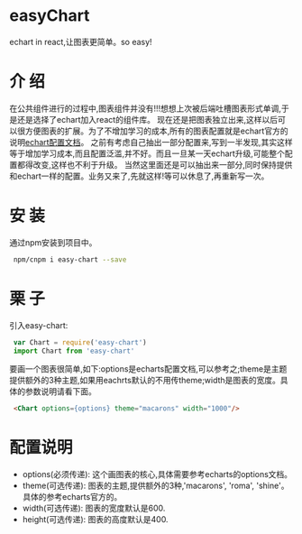 # easyChart
echart in react,让图表更简单。so easy!

#  介 绍
 在公共组件进行的过程中,图表组件并没有!!!想想上次被后端吐槽图表形式单调,于是还是选择了echart加入react的组件库。
 现在还是把图表独立出来,这样以后可以很方便图表的扩展。为了不增加学习的成本,所有的图表配置就是echart官方的说明[echart配置文档](http://echarts.baidu.com/option.html#title)。
 之前有考虑自己抽出一部分配置来,写到一半发现,其实这样等于增加学习成本,而且配置泛滥,并不好。而且一旦某一天echart升级,可能整个配置都得改变,这样也不利于升级。
 当然这里面还是可以抽出来一部分,同时保持提供和echart一样的配置。业务又来了,先就这样!等可以休息了,再重新写一次。
 
#  安 装
通过npm安装到项目中。
```bash
 npm/cnpm i easy-chart --save
```

#  栗 子

引入easy-chart:
```js
 var Chart = require('easy-chart')
 import Chart from 'easy-chart'
```

要画一个图表很简单,如下:options是echarts配置文档,可以参考之;theme是主题提供额外的3种主题,如果用eachrts默认的不用传theme;width是图表的宽度。具体的参数说明请看下面。
```html
 <Chart options={options} theme="macarons" width="1000"/>
```


#  配置说明
*  options(必须传递): 这个画图表的核心,具体需要参考echarts的options文档。
*  theme(可选传递): 图表的主题,提供额外的3种,'macarons', 'roma', 'shine'。具体的参考echarts官方的。
*  width(可选传递): 图表的宽度默认是600.
*  height(可选传递): 图表的高度默认是400.

 
 
 